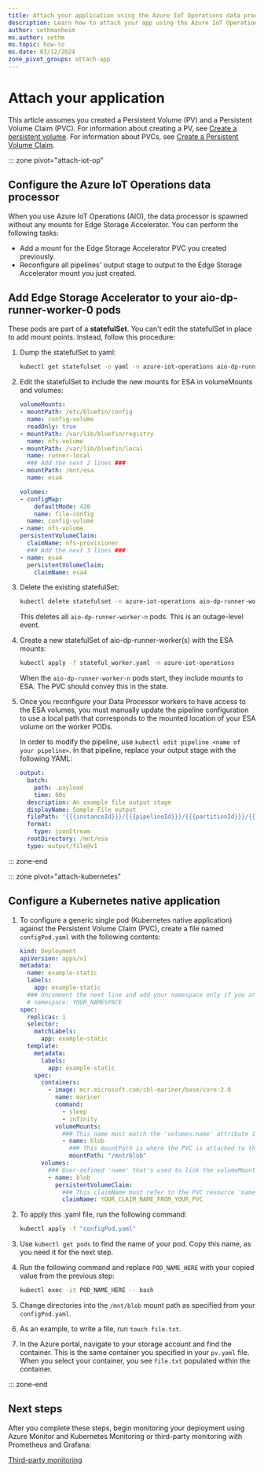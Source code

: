 ```yaml
---
title: Attach your application using the Azure IoT Operations data processor or Kubernetes native application
description: Learn how to attach your app using the Azure IoT Operations data processor or Kubernetes native application.
author: sethmanheim
ms.author: sethm
ms.topic: how-to
ms.date: 03/12/2024
zone_pivot_groups: attach-app
---
```


# Attach your application

This article assumes you created a Persistent Volume (PV) and a Persistent Volume Claim (PVC). For information about creating a PV, see [Create a persistent volume](create-pv.md). For information about PVCs, see [Create a Persistent Volume Claim](create-pvc.md).

::: zone pivot="attach-iot-op"
## Configure the Azure IoT Operations data processor

When you use Azure IoT Operations (AIO), the data processor is spawned without any mounts for Edge Storage Accelerator. You can perform the following tasks:

- Add a mount for the Edge Storage Accelerator PVC you created previously.
- Reconfigure all pipelines' output stage to output to the Edge Storage Accelerator mount you just created.  

## Add Edge Storage Accelerator to your aio-dp-runner-worker-0 pods

These pods are part of a **statefulSet**. You can't edit the statefulSet in place to add mount points. Instead, follow this procedure:

1. Dump the statefulSet to yaml:

    ```bash
    kubectl get statefulset -o yaml -n azure-iot-operations aio-dp-runner-worker > stateful_worker.yaml
    ```

1. Edit the statefulSet to include the new mounts for ESA in volumeMounts and volumes:

    ```yaml
    volumeMounts: 
    - mountPath: /etc/bluefin/config 
      name: config-volume 
      readOnly: true 
    - mountPath: /var/lib/bluefin/registry 
      name: nfs-volume 
    - mountPath: /var/lib/bluefin/local 
      name: runner-local
      ### Add the next 2 lines ###
    - mountPath: /mnt/esa 
      name: esa4 
    
    volumes: 
    - configMap: 
        defaultMode: 420 
        name: file-config 
      name: config-volume 
    - name: nfs-volume 
    persistentVolumeClaim: 
      claimName: nfs-provisioner
      ### Add the next 3 lines ### 
    - name: esa4 
      persistentVolumeClaim: 
        claimName: esa4
    ```

1. Delete the existing statefulSet:

    ```bash
    kubectl delete statefulset -n azure-iot-operations aio-dp-runner-worker
    ```

    This deletes all `aio-dp-runner-worker-n` pods. This is an outage-level event.  

1. Create a new statefulSet of aio-dp-runner-worker(s) with the ESA mounts:

    ```bash
    kubectl apply -f stateful_worker.yaml -n azure-iot-operations
    ```

    When the `aio-dp-runner-worker-n` pods start, they include mounts to ESA. The PVC should convey this in the state.

1. Once you reconfigure your Data Processor workers to have access to the ESA volumes, you must manually update the pipeline configuration to use a local path that corresponds to the mounted location of your ESA volume on the worker PODs.

   In order to modify the pipeline, use `kubectl edit pipeline <name of your pipeline>`. In that pipeline, replace your output stage with the following YAML:

   ```yaml
   output:
     batch:
       path: .payload
       time: 60s
     description: An example file output stage
     displayName: Sample File output
     filePath: '{{{instanceId}}}/{{{pipelineId}}}/{{{partitionId}}}/{{{YYYY}}}/{{{MM}}}/{{{DD}}}/{{{HH}}}/{{{mm}}}/{{{fileNumber}}}'
     format:
       type: jsonStream
     rootDirectory: /mnt/esa
     type: output/file@v1
   ```

::: zone-end

::: zone pivot="attach-kubernetes"
## Configure a Kubernetes native application

1. To configure a generic single pod (Kubernetes native application) against the Persistent Volume Claim (PVC), create a file named `configPod.yaml` with the following contents:

   ```yaml
   kind: Deployment
   apiVersion: apps/v1
   metadata:
     name: example-static
     labels:
       app: example-static
     ### Uncomment the next line and add your namespace only if you are not using the default namespace (if you are using azure-iot-operations) as specified from Line 6 of your pvc.yaml
     # namespace: YOUR_NAMESPACE
   spec:
     replicas: 1
     selector:
       matchLabels:
         app: example-static
     template:
       metadata:
         labels:
           app: example-static
       spec:
         containers:
           - image: mcr.microsoft.com/cbl-mariner/base/core:2.0
             name: mariner
             command:
               - sleep
               - infinity
             volumeMounts:
               ### This name must match the 'volumes.name' attribute in the next section. ###
               - name: blob
                 ### This mountPath is where the PVC is attached to the pod's filesystem. ###
                 mountPath: "/mnt/blob"
         volumes:
           ### User-defined 'name' that's used to link the volumeMounts. This name must match 'volumeMounts.name' as specified in the previous section. ###
           - name: blob
             persistentVolumeClaim:
               ### This claimName must refer to the PVC resource 'name' as defined in the PVC config. This name must match what your PVC resource was actually named. ###
               claimName: YOUR_CLAIM_NAME_FROM_YOUR_PVC
   ```

1. To apply this .yaml file, run the following command:

    ```bash
    kubectl apply -f "configPod.yaml"
    ```

1. Use `kubectl get pods` to find the name of your pod. Copy this name, as you need it for the next step.

1. Run the following command and replace `POD_NAME_HERE` with your copied value from the previous step:

   ```bash
   kubectl exec -it POD_NAME_HERE -- bash
   ```

1. Change directories into the `/mnt/blob` mount path as specified from your `configPod.yaml`.

1. As an example, to write a file, run `touch file.txt`.

1. In the Azure portal, navigate to your storage account and find the container. This is the same container you specified in your `pv.yaml` file. When you select your container, you see `file.txt` populated within the container.

::: zone-end

## Next steps

After you complete these steps, begin monitoring your deployment using Azure Monitor and Kubernetes Monitoring or third-party monitoring with Prometheus and Grafana:

[Third-party monitoring](third-party-monitoring.md)
